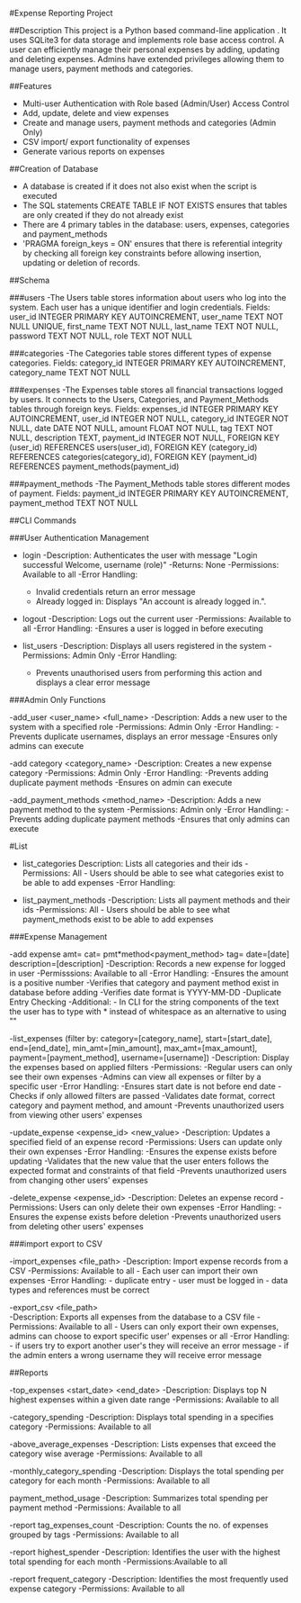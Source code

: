#Expense Reporting Project

##Description
This project is a Python based command-line application . It uses SQLite3 for data storage and implements role base access control. A user can efficiently manage their personal expenses by adding, updating and deleting expenses. Admins have extended privileges allowing them to manage users, payment methods and categories.

##Features

- Multi-user Authentication with Role based (Admin/User) Access Control
- Add, update, delete and view expenses
- Create and manage users, payment methods and categories (Admin Only)
- CSV import/ export functionality of expenses
- Generate various reports on expenses

##Creation of Database

- A database is created if it does not also exist when the script is executed
- The SQL statements CREATE TABLE IF NOT EXISTS ensures that tables are only created if they do not already exist
- There are 4 primary tables in the database: users, expenses, categories and payment_methods
- 'PRAGMA foreign_keys = ON' ensures that there is referential integrity by checking all foreign key constraints before allowing insertion, updating or deletion of records.

##Schema

###users
-The Users table stores information about users who log into the system. Each user has a unique identifier and login credentials.
Fields:
user_id INTEGER PRIMARY KEY AUTOINCREMENT,
user_name TEXT NOT NULL UNIQUE,
first_name TEXT NOT NULL,
last_name TEXT NOT NULL,
password TEXT NOT NULL,
role TEXT NOT NULL

###categories
-The Categories table stores different types of expense categories.
Fields:
category_id INTEGER PRIMARY KEY AUTOINCREMENT,
category_name TEXT NOT NULL

###expenses
-The Expenses table stores all financial transactions logged by users. It connects to the Users, Categories, and Payment_Methods tables through foreign keys.
Fields:
expenses_id INTEGER PRIMARY KEY AUTOINCREMENT,
user_id INTEGER NOT NULL,
category_id INTEGER NOT NULL,
date DATE NOT NULL,
amount FLOAT NOT NULL,
tag TEXT NOT NULL,
description TEXT,
payment_id INTEGER NOT NULL,
FOREIGN KEY (user_id) REFERENCES users(user_id),
FOREIGN KEY (category_id) REFERENCES categories(category_id),
FOREIGN KEY (payment_id) REFERENCES payment_methods(payment_id)

###payment_methods
-The Payment_Methods table stores different modes of payment.
Fields:
payment_id INTEGER PRIMARY KEY AUTOINCREMENT,
payment_method TEXT NOT NULL

##CLI Commands

###User Authentication Management

- login <username> <password>
  -Description: Authenticates the user with message "Login successful Welcome, username (role)"
  -Returns:
  None
  -Permissions: Available to all
  -Error Handling:

  - Invalid credentials return an error message
  - Already logged in: Displays "An account is already logged in.".

- logout
  -Description: Logs out the current user
  -Permissions: Available to all
  -Error Handling:
  -Ensures a user is logged in before executing

- list_users
  -Description: Displays all users registered in the system
  -Permissions: Admin Only
  -Error Handling:
  - Prevents unauthorised users from performing this action and displays a clear error message

###Admin Only Functions

-add_user <user_name> <full_name> <password> <role>
-Description: Adds a new user to the system with a specified role
-Permissions: Admin Only
-Error Handling:
-Prevents duplicate usernames, displays an error message
-Ensures only admins can execute

-add category <category_name>
-Description: Creates a new expense category
-Permissions: Admin Only
-Error Handling:
-Prevents adding duplicate payment methods
-Ensures on admin can execute

-add_payment_methods <method_name>
-Description: Adds a new payment method to the system
-Permissions: Admin only
-Error Handling:
-Prevents adding duplicate payment methods
-Ensures that only admins can execute

#List

- list_categories
  Description: Lists all categories and their ids
  -Permissions: All - Users should be able to see what categories exist to be able to add expenses
  -Error Handling:

- list_payment_methods
  -Description: Lists all payment methods and their ids
  -Permissions: All - Users should be able to see what payment_methods exist to be able to add expenses

###Expense Management

-add expense amt=<amount> cat=<category> pmt*method<payment_method> tag=<tag> date=[date] description=[description]
-Description: Records a new expense for logged in user
-Permisssions: Available to all
-Error Handling:
-Ensures the amount is a positive number
-Verifies that category and payment method exist in database before adding
-Verifies date format is YYYY-MM-DD
-Duplicate Entry Checking
-Additional: - In CLI for the string components of the text the user has to type with * instead of whitespace as an alternative to using ""

-list_expenses (filter by: category=[category_name], start=[start_date], end=[end_date], min_amt=[min_amount], max_amt=[max_amount], payment=[payment_method], username=[username])
-Description: Display the expenses based on applied filters
-Permissions:
-Regular users can only see their own expenses
-Admins can view all expenses or filter by a specific user
-Error Handling:
-Ensures start date is not before end date
-Checks if only allowed filters are passed
-Validates date format, correct category and payment method, and amount
-Prevents unauthorized users from viewing other users' expenses

-update_expense <expense_id> <field> <new_value>
-Description: Updates a specified field of an expense record
-Permissions: Users can update only their own expenses
-Error Handling:
-Ensures the expense exists before updating
-Validates that the new value that the user enters follows the expected format and constraints of that field
-Prevents unauthorized users from changing other users' expenses

-delete_expense <expense_id>
-Description: Deletes an expense record
-Permissions: Users can only delete their own expenses
-Error Handling:
-Ensures the expense exists before deletion
-Prevents unauthorized users from deleting other users' expenses

###import export to CSV

-import_expenses <file_path>
-Description: Import expense records from a CSV
-Permissions: Available to all - Each user can import their own expenses
-Error Handling: - duplicate entry - user must be logged in - data types and references must be correct

-export_csv <file_path>  
 -Description: Exports all expenses from the database to a CSV file
-Permissions: Available to all - Users can only export their own expenses, admins can choose to export specific user' expenses or all
-Error Handling: - if users try to export another user's they will receive an error message - if the admin enters a wrong username they will receive error message

##Reports

-top_expenses <N> <start_date> <end_date>
-Description: Displays top N highest expenses within a given date range
-Permissions: Available to all

-category_spending<category>
-Description: Displays total spending in a specifies category
-Permissions: Available to all

-above_average_expenses
-Description: Lists expenses that exceed the category wise average
-Permissions: Available to all

-monthly_category_spending
-Description: Displays the total spending per category for each month
-Permissions: Available to all

payment_method_usage
-Description: Summarizes total spending per payment method
-Permissions: Available to all

-report tag_expenses_count
-Description: Counts the no. of expenses grouped by tags
-Permissions: Available to all

-report highest_spender
-Description: Identifies the user with the highest total spending for each month
-Permissions:Available to all

-report frequent_category
-Description: Identifies the most frequently used expense category
-Permissions: Available to all

